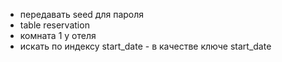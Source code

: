- передавать seed для пароля
- table reservation 
- комната 1 у отеля
- искать по индексу start_date - в качестве ключе start_date